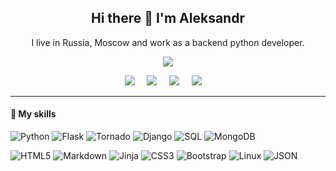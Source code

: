 <h2 align='center'> Hi there 👋 I'm Aleksandr</h2>
<p align='center'> I live in Russia, Moscow and work as a backend python developer. </p>

<p align='center'>
  <a href="#"><img src="https://visitor-badge.glitch.me/badge?page_id=on15floor.on15floor&left_color=blue&right_color=4AB197"></a>
</p>

<p align='center'>
  <a href="https://lab15.ru/"><img src="https://img.shields.io/static/v1?style=for-the-badge&message=Lab15.ru&color=FFFF00&logoColor=Black&label=" /></a>&nbsp;&nbsp;&nbsp;&nbsp;
  <a href="https://www.instagram.com/on15floor/"><img src="https://img.shields.io/static/v1?style=for-the-badge&message=Instagram&color=E4405F&logo=Instagram&logoColor=FFFFFF&label=" /></a>&nbsp;&nbsp;&nbsp;&nbsp;
  <a href="mailto:on15floor@gmail.com"><img src="https://img.shields.io/static/v1?style=for-the-badge&message=Gmail&color=EA4335&logo=Gmail&logoColor=FFFFFF&label=" /></a>&nbsp;&nbsp;&nbsp;&nbsp;
  <a href="https://t.me/on15floor"><img src="https://img.shields.io/static/v1?style=for-the-badge&message=Telegram&color=26A5E4&logo=Telegram&logoColor=FFFFFF&label=" /></a>&nbsp;&nbsp;&nbsp;&nbsp;
</p>

---

#### 💼 My skills
![Python](https://img.shields.io/static/v1?style=for-the-badge&message=Python&color=3776AB&logo=Python&logoColor=FFFFFF&label=)
![Flask](https://img.shields.io/static/v1?style=for-the-badge&message=Flask&color=000000&logo=Flask&logoColor=FFFFFF&label=)
![Tornado](https://img.shields.io/static/v1?style=for-the-badge&message=Tornado&color=0A9EDC&logo=Tornado&logoColor=FFFFFF&label=)
![Django](https://img.shields.io/static/v1?style=for-the-badge&message=Django&color=092E20&logo=Django&logoColor=FFFFFF&label=)
![SQL](https://img.shields.io/static/v1?style=for-the-badge&message=SQL&color=003B57&logo=SQLite&logoColor=FFFFFF&label=)
![MongoDB](https://img.shields.io/static/v1?style=for-the-badge&message=MongoDB&color=47A248&logo=MongoDB&logoColor=FFFFFF&label=)

![HTML5](https://img.shields.io/static/v1?style=flat-square&message=HTML5&color=E34F26&logo=HTML5&logoColor=FFFFFF&label=)
![Markdown](https://img.shields.io/static/v1?style=flat-square&message=Markdown&color=000000&logo=Markdown&logoColor=FFFFFF&label=)
![Jinja](https://img.shields.io/static/v1?style=flat-square&message=Jinja&color=B41717&logo=Jinja&logoColor=FFFFFF&label=)
![CSS3](https://img.shields.io/static/v1?style=flat-square&message=CSS3&color=1572B6&logo=CSS3&logoColor=FFFFFF&label=)
![Bootstrap](https://img.shields.io/static/v1?style=flat-square&message=Bootstrap&color=7952B3&logo=Bootstrap&logoColor=FFFFFF&label=)
![Linux](https://img.shields.io/static/v1?style=flat-square&message=Linux&color=222222&logo=Linux&logoColor=FCC624&label=)
![JSON](https://img.shields.io/static/v1?style=flat-square&message=JSON&color=000000&logo=JSON&logoColor=FFFFFF&label=)

